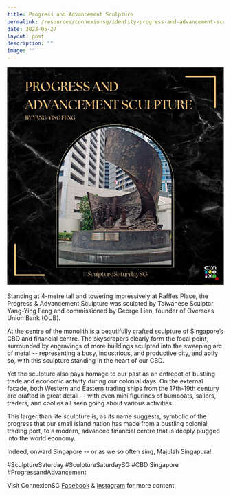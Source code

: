 ```yaml
---
title: Progress and Advancement Sculpture
permalink: /resources/connexionsg/identity-progress-and-advancement-sculpture/
date: 2023-05-27
layout: post
description: ""
image: ""
---
```

![](/images/connexionsg/2023/progress%20and%20advancement%20sculpture.png)

Standing at 4-metre tall and towering impressively at Raffles Place, the Progress & Advancement Sculpture was sculpted by Taiwanese Sculptor Yang-Ying Feng and commissioned by George Lien, founder of Overseas Union Bank (OUB).

At the centre of the monolith is a beautifully crafted sculpture of Singapore’s CBD and financial centre. The skyscrapers clearly form the focal point, surrounded by engravings of more buildings sculpted into the sweeping arc of metal -- representing a busy, industrious, and productive city, and aptly so, with this sculpture standing in the heart of our CBD.

Yet the sculpture also pays homage to our past as an entrepot of bustling trade and economic activity during our colonial days. On the external facade, both Western and Eastern trading ships from the 17th-19th century are crafted in great detail -- with even mini figurines of bumboats, sailors, traders, and coolies all seen going about various activities.

This larger than life sculpture is, as its name suggests, symbolic of the progress that our small island nation has made from a bustling colonial trading port, to a modern, advanced financial centre that is deeply plugged into the world economy.

Indeed, onward Singapore -- or as we so often sing, Majulah Singapura!

#SculptureSaturday #SculptureSaturdaySG #CBD Singapore #ProgressandAdvancement

Visit ConnexionSG [Facebook](https://www.facebook.com/ConnexionSG) & [Instagram](https://www.instagram.com/connexionsg/) for more content.